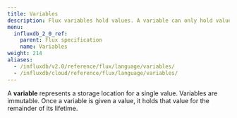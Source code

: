 ```yaml
---
title: Variables
description: Flux variables hold values. A variable can only hold values defined by its type.
menu:
  influxdb_2_0_ref:
    parent: Flux specification
    name: Variables
weight: 214
aliases:
  - /influxdb/v2.0/reference/flux/language/variables/
  - /influxdb/cloud/reference/flux/language/variables/
---
```


A **variable** represents a storage location for a single value.
Variables are immutable.
Once a variable is given a value, it holds that value for the remainder of its lifetime.
